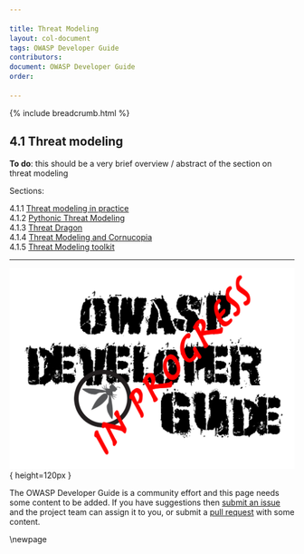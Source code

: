 ```yaml
---

title: Threat Modeling
layout: col-document
tags: OWASP Developer Guide
contributors:
document: OWASP Developer Guide
order:

---
```


{% include breadcrumb.html %}

## 4.1 Threat modeling

**To do**: this should be a very brief overview / abstract of the section on threat modeling

Sections:

4.1.1 [Threat modeling in practice](#threat-modeling-in-practice)    
4.1.2 [Pythonic Threat Modeling](#pythonic-threat-modeling)  
4.1.3 [Threat Dragon](#threat-dragon)  
4.1.4 [Threat Modeling and Cornucopia](#cornucopia)  
4.1.5 [Threat Modeling toolkit](#threat-modeling-toolkit)  

----

![Developer Guide](../../assets/images/dg_wip.png){ height=120px }

The OWASP Developer Guide is a community effort and this page needs some content to be added.
If you have suggestions then [submit an issue][issue0601] and the project team can assign it to you,
or submit a [pull request][pr] with some content.

[issue0601]: https://github.com/OWASP/www-project-developer-guide/issues/new?labels=enhancement&template=request.md&title=Update:%2006-design/01-threat-modeling
[pr]: https://github.com/OWASP/www-project-developer-guide/pulls

\newpage
